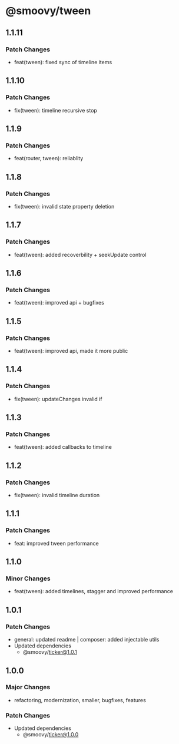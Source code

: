 # @smoovy/tween

## 1.1.11

### Patch Changes

- feat(tween): fixed sync of timeline items

## 1.1.10

### Patch Changes

- fix(tween): timeline recursive stop

## 1.1.9

### Patch Changes

- feat(router, tween): reliablity

## 1.1.8

### Patch Changes

- fix(tween): invalid state property deletion

## 1.1.7

### Patch Changes

- feat(tween): added recoverbility + seekUpdate control

## 1.1.6

### Patch Changes

- feat(tween): improved api + bugfixes

## 1.1.5

### Patch Changes

- feat(tween): improved api, made it more public

## 1.1.4

### Patch Changes

- fix(tween): updateChanges invalid if

## 1.1.3

### Patch Changes

- feat(tween): added callbacks to timeline

## 1.1.2

### Patch Changes

- fix(tween): invalid timeline duration

## 1.1.1

### Patch Changes

- feat: improved tween performance

## 1.1.0

### Minor Changes

- feat(tween): added timelines, stagger and improved performance

## 1.0.1

### Patch Changes

- general: updated readme | composer: added injectable utils
- Updated dependencies
  - @smoovy/ticker@1.0.1

## 1.0.0

### Major Changes

- refactoring, modernization, smaller, bugfixes, features

### Patch Changes

- Updated dependencies
  - @smoovy/ticker@1.0.0
